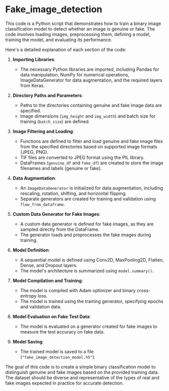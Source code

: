 # Fake_image_detection

This code is a Python script that demonstrates how to train a binary image classification model to detect whether an image is genuine or fake. The code involves loading images, preprocessing them, defining a model, training the model, and evaluating its performance.

Here's a detailed explanation of each section of the code:

1. **Importing Libraries**:
   - The necessary Python libraries are imported, including Pandas for data manipulation, NumPy for numerical operations, ImageDataGenerator for data augmentation, and the required layers from Keras.

2. **Directory Paths and Parameters**:
   - Paths to the directories containing genuine and fake image data are specified.
   - Image dimensions (`img_height` and `img_width`) and batch size for training (`batch_size`) are defined.

3. **Image Filtering and Loading**:
   - Functions are defined to filter and load genuine and fake image files from the specified directories based on supported image formats (JPEG, PNG).
   - TIF files are converted to JPEG format using the PIL library.
   - DataFrames (`genuine_df` and `fake_df`) are created to store the image filenames and labels (genuine or fake).

4. **Data Augmentation**:
   - An `ImageDataGenerator` is initialized for data augmentation, including rescaling, rotation, shifting, and horizontal flipping.
   - Separate generators are created for training and validation using `flow_from_dataframe`.

5. **Custom Data Generator for Fake Images**:
   - A custom data generator is defined for fake images, as they are sampled directly from the DataFrame.
   - The generator loads and preprocesses the fake images during training.

6. **Model Definition**:
   - A sequential model is defined using Conv2D, MaxPooling2D, Flatten, Dense, and Dropout layers.
   - The model's architecture is summarized using `model.summary()`.
  
7. **Model Compilation and Training**:
   - The model is compiled with Adam optimizer and binary cross-entropy loss.
   - The model is trained using the training generator, specifying epochs and validation data.

8. **Model Evaluation on Fake Test Data**:
   - The model is evaluated on a generator created for fake images to measure the test accuracy on fake data.

9. **Model Saving**:
   - The trained model is saved to a file (`"fake_image_detection_model.h5"`).

The goal of this code is to create a simple binary classification model to distinguish genuine and fake images based on the provided training data. The dataset should be diverse and representative of the types of real and fake images expected in practice for accurate detection.
